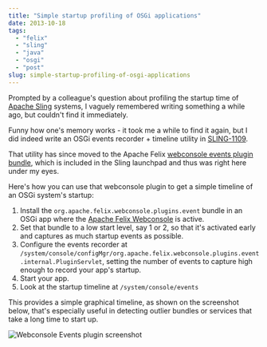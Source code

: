 ```yaml
---
title: "Simple startup profiling of OSGi applications"
date: 2013-10-18
tags: 
  - "felix"
  - "sling"
  - "java"
  - "osgi"
  - "post"
slug: simple-startup-profiling-of-osgi-applications
---
```


Prompted by a colleague's question about profiling the startup time of [Apache Sling](http://sling.apache.org/) systems, I vaguely remembered writing something a while ago, but couldn't find it immediately.

Funny how one's memory works - it took me a while to find it again, but I did indeed write an OSGi events recorder + timeline utility in [SLING-1109](https://issues.apache.org/jira/browse/SLING-1109).

That utility has since moved to the Apache Felix [webconsole events plugin bundle](http://svn.apache.org/repos/asf/felix/trunk/webconsole-plugins/event), which is included in the Sling launchpad and thus was right here under my eyes.

Here's how you can use that webconsole plugin to get a simple timeline of an OSGi system's startup:

1. Install the `org.apache.felix.webconsole.plugins.event` bundle in an OSGi app where the [Apache Felix Webconsole](http://felix.apache.org/site/apache-felix-web-console.html) is active.
2. Set that bundle to a low start level, say 1 or 2, so that it's activated early and captures as much startup events as possible.
3. Configure the events recorder at `/system/console/configMgr/org.apache.felix.webconsole.plugins.event.internal.PluginServlet`, setting the number of events to capture high enough to record your app's startup.
4. Start your app.
5. Look at the startup timeline at `/system/console/events`

This provides a simple graphical timeline, as shown on the screenshot below, that's especially useful in detecting outlier bundles or services that take a long time to start up.

![Webconsole Events plugin screenshot](http://bdelacretaz.files.wordpress.com/2013/10/webconsole-events-716.jpg "webconsole-events-716.jpg")
